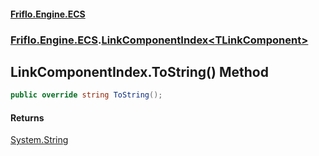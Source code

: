 #### [Friflo.Engine.ECS](index.md 'index')
### [Friflo.Engine.ECS](Friflo.Engine.ECS.md 'Friflo.Engine.ECS').[LinkComponentIndex&lt;TLinkComponent&gt;](LinkComponentIndex_TLinkComponent_.md 'Friflo.Engine.ECS.LinkComponentIndex<TLinkComponent>')

## LinkComponentIndex<TLinkComponent>.ToString() Method

```csharp
public override string ToString();
```

#### Returns
[System.String](https://docs.microsoft.com/en-us/dotnet/api/System.String 'System.String')